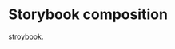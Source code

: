 # Storybook composition

[stroybook](https://shinya-maruyama.github.io/storybook-composition/storybook/).
